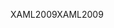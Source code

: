 <span data-ttu-id="62c69-101">XAML2009</span><span class="sxs-lookup"><span data-stu-id="62c69-101">XAML2009</span></span>